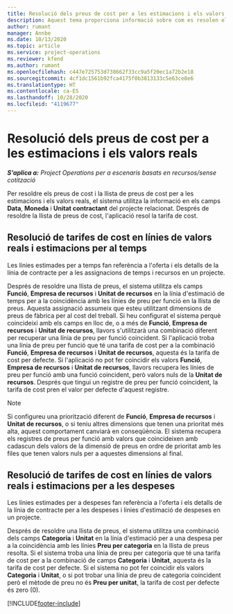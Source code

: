 ```yaml
---
title: Resolució dels preus de cost per a les estimacions i els valors reals
description: Aquest tema proporciona informació sobre com es resolen els preus de cost en les estimacions i els valors reals.
author: rumant
manager: Annbe
ms.date: 10/13/2020
ms.topic: article
ms.service: project-operations
ms.reviewer: kfend
ms.author: rumant
ms.openlocfilehash: c447e725753d738662f33cc9a5f20ec1a72b2e18
ms.sourcegitcommit: 4cf1dc1561b92fca4175f0b3813133c5e63ce8e6
ms.translationtype: HT
ms.contentlocale: ca-ES
ms.lasthandoff: 10/28/2020
ms.locfileid: "4119677"
---
```

# <a name="resolving-cost-prices-for-estimates-and-actuals"></a>Resolució dels preus de cost per a les estimacions i els valors reals

_**S'aplica a:** Project Operations per a escenaris basats en recursos/sense cotització_

Per resoldre els preus de cost i la llista de preus de cost per a les estimacions i els valors reals, el sistema utilitza la informació en els camps **Data**, **Moneda** i **Unitat contractant** del projecte relacionat. Després de resoldre la llista de preus de cost, l'aplicació resol la tarifa de cost.

## <a name="resolving-cost-rates-on-actual-and-estimate-lines-for-time"></a>Resolució de tarifes de cost en línies de valors reals i estimacions per al temps

Les línies estimades per a temps fan referència a l'oferta i els detalls de la línia de contracte per a les assignacions de temps i recursos en un projecte.

Després de resoldre una llista de preus, el sistema utilitza els camps **Funció**, **Empresa de recursos** i **Unitat de recursos** en la línia d'estimació de temps per a la coincidència amb les línies de preu per funció en la llista de preus. Aquesta assignació assumeix que esteu utilitzant dimensions de preus de fàbrica per al cost del treball. Si heu configurat el sistema perquè coincideixi amb els camps en lloc de, o a més de **Funció**, **Empresa de recursos** i **Unitat de recursos**, llavors s'utilitzarà una combinació diferent per recuperar una línia de preu per funció coincident. Si l'aplicació troba una línia de preu per funció que té una tarifa de cost per a la combinació **Funció**, **Empresa de recursos** i **Unitat de recursos**, aquesta és la tarifa de cost per defecte. Si l'aplicació no pot fer coincidir els valors **Funció**, **Empresa de recursos** i **Unitat de recursos**, llavors recupera les línies de preu per funció amb una funció coincident, però valors nuls de la **Unitat de recursos**. Després que tingui un registre de preu per funció coincident, la tarifa de cost pren el valor per defecte d'aquest registre. 

> [!NOTE]
> Si configureu una priorització diferent de **Funció**, **Empresa de recursos** i **Unitat de recursos**, o si teniu altres dimensions que tenen una prioritat més alta, aquest comportament canviarà en conseqüència. El sistema recupera els registres de preus per funció amb valors que coincideixen amb cadascun dels valors de la dimensió de preus en ordre de prioritat amb les files que tenen valors nuls per a aquestes dimensions al final.

## <a name="resolving-cost-rates-on-actual-and-estimate-lines-for-expense"></a>Resolució de tarifes de cost en línies de valors reals i estimacions per a les despeses

Les línies estimades per a despeses fan referència a l'oferta i els detalls de la línia de contracte per a les despeses i línies d'estimació de despeses en un projecte.

Després de resoldre una llista de preus, el sistema utilitza una combinació dels camps **Categoria** i **Unitat** en la línia d'estimació per a una despesa per a la coincidència amb les línies **Preu per categoria** en la llista de preus resolta. Si el sistema troba una línia de preu per categoria que té una tarifa de cost per a la combinació de camps **Categoria** i **Unitat**, aquesta és la tarifa de cost per defecte. Si el sistema no pot fer coincidir els valors **Categoria** i **Unitat**, o si pot trobar una línia de preu de categoria coincident però el mètode de preu no és **Preu per unitat**, la tarifa de cost per defecte és zero (0).


[!INCLUDE[footer-include](../includes/footer-banner.md)]